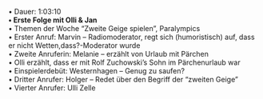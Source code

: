 • Dauer: 1:03:10  
**• Erste Folge mit Olli & Jan**  
• Themen der Woche “Zweite Geige spielen”, Paralympics  
• Erster Anruf: Marvin – Radiomoderator, regt sich (humoristisch) auf, dass er nicht Wetten,dass?-Moderator wurde  
• Zweite Anruferin: Melanie – erzählt von Urlaub mit Pärchen  
• Olli erzählt, dass er mit Rolf Zuchowski’s Sohn im Pärchenurlaub war  
• Einspielerdebüt: Westernhagen – Genug zu saufen?  
• Dritter Anrufer: Holger – Redet über den Begriff der “zweiten Geige”  
• Vierter Anrufer: Ulli Zelle  
